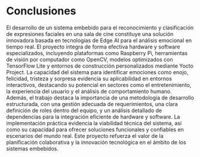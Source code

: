 # Conclusiones
El desarrollo de un sistema embebido para el reconocimiento y clasificación de expresiones faciales en una sala de cine constituye una solución innovadora basada en tecnologías de Edge AI para el análisis emocional en tiempo real. El proyecto integra de forma efectiva hardware y software especializados, incluyendo plataformas como Raspberry Pi, herramientas de visión por computador como OpenCV, modelos optimizados con TensorFlow Lite y entornos de construcción personalizados mediante Yocto Project. La capacidad del sistema para identificar emociones como enojo, felicidad, tristeza y sorpresa evidencia su aplicabilidad en entornos interactivos, destacando su potencial en sectores como el entretenimiento, la experiencia del usuario y el análisis de comportamiento humano.
Además, el trabajo destaca la importancia de una metodología de desarrollo estructurada, con una gestión adecuada de requerimientos, una clara definición de roles dentro del equipo, y un análisis detallado de dependencias para la integración eficiente de hardware y software. La implementación práctica evidencia la viabilidad técnica del sistema, así como su capacidad para ofrecer soluciones funcionales y confiables en escenarios del mundo real. Este proyecto refuerza el valor de la planificación colaborativa y la innovación tecnológica en el ámbito de los sistemas embebidos.
